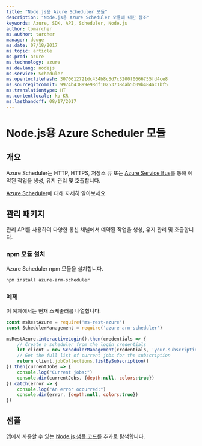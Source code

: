 ```yaml
---
title: "Node.js용 Azure Scheduler 모듈"
description: "Node.js용 Azure Scheduler 모듈에 대한 참조"
keywords: Azure, SDK, API, Scheduler, Node.js
author: tomarcher
ms.author: tarcher
manager: douge
ms.date: 07/18/2017
ms.topic: article
ms.prod: azure
ms.technology: azure
ms.devlang: nodejs
ms.service: Scheduler
ms.openlocfilehash: 3070612721dc434b8c3d7c3200f0666755fd4ce8
ms.sourcegitcommit: 9974b43899e98df10253738dab5b09b484ac1bf5
ms.translationtype: HT
ms.contentlocale: ko-KR
ms.lasthandoff: 08/17/2017
---
```

# <a name="azure-scheduler-modules-for-nodejs"></a>Node.js용 Azure Scheduler 모듈

## <a name="overview"></a>개요

Azure Scheduler는 HTTP, HTTPS, 저장소 큐 또는 [Azure Service Bus](/azure/service-bus-messaging/service-bus-messaging-overview)를 통해 예약된 작업을 생성, 유지 관리 및 호출합니다.

[Azure Scheduler](/azure/scheduler/scheduler-intro)에 대해 자세히 알아보세요.

## <a name="management-package"></a>관리 패키지

관리 API를 사용하여 다양한 통신 채널에서 예약된 작업을 생성, 유지 관리 및 호출합니다.

### <a name="install-the-npm-module"></a>npm 모듈 설치

Azure Scheduler npm 모듈을 설치합니다.

```bash
npm install azure-arm-scheduler
```

### <a name="example"></a>예제

이 예제에서는 현재 스케줄러를 나열합니다.

```javascript
const msRestAzure = require('ms-rest-azure')
const SchedulerManagement = require('azure-arm-scheduler')

msRestAzure.interactiveLogin().then(credentials => {
    // Create a scheduler from the login credentials
    let client = new SchedulerManagement(credentials, 'your-subscription-id')
    // Get the full list of current jobs for the subscription
    return client.jobCollections.listBySubscription()
}).then(currentJobs => {
    console.log("Current jobs:")
    console.dir(currentJobs, {depth:null, colors:true})
}).catch(error => {
    console.log("An error occurred:")
    console.dir(error, {depth:null, colors:true})
})
```

## <a name="samples"></a>샘플

앱에서 사용할 수 있는 [Node.js 샘플 코드](https://azure.microsoft.com/resources/samples/?platform=nodejs)를 추가로 탐색합니다.
